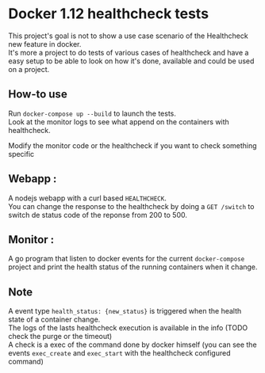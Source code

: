 # Docker 1.12 healthcheck tests

This project's goal is not to show a use case scenario of the Healthcheck new feature in docker.  
It's more a project to do tests of various cases of healthcheck and have a easy setup to be able to look on how it's done, available and could be used on a project.

## How-to use
Run `docker-compose up --build` to launch the tests.  
Look at the monitor logs to see what append on the containers with healthcheck.

Modify the monitor code or the healthcheck if you want to check something specific

## Webapp :
A nodejs webapp with a curl based `HEALTHCHECK`.  
You can change the response to the healthcheck by doing a `GET /switch` to switch de status code of the reponse from 200 to 500.


## Monitor :
A go program that listen to docker events for the current `docker-compose` project and print the health status of the running containers when it change.

## Note
A event type `health_status: {new_status}` is triggered when the health state of a container change.  
The logs of the lasts healthcheck execution is available in the info (TODO check the purge or the timeout)  
A check is a exec of the command done by docker himself (you can see the events `exec_create` and `exec_start` with the healthcheck configured command)  
